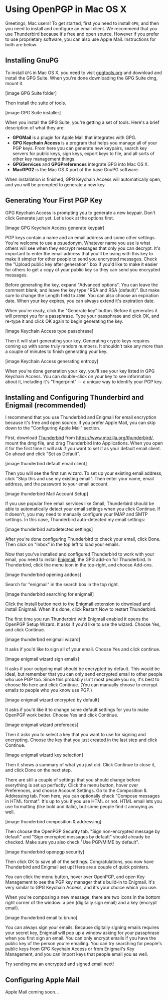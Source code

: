 # Using OpenPGP in Mac OS X

Greetings, Mac users! To get started, first you need to install `GPG`, and then you need to install and configure an email client. We recommend that you use Thunderbird because it's free and open source. However if you prefer to use proprietary software, you can also use Apple Mail. Instructions for both are below.

## Installing GnuPG

To install `GPG` in Mac OS X, you need to visit [gpgtools.org](https://gpgtools.org/) and download and install the GPG Suite. When you're done downloading the GPG Suite dmg, mount it.

[image GPG Suite folder]

Then install the suite of tools.

[image GPG Suite installer]

When you install the GPG Suite, you're getting a set of tools. Here's a brief description of what they are:

* **GPGMail** is a plugin for Apple Mail that integrates with GPG.
* **GPG Keychain Access** is a program that helps you manage all of your PGP keys. From here you can generate new keypairs, search key servers for public keys, sign keys, export keys to file, and all sorts of other key management things.
* **GPGServices** and **GPGPreferences** integrate GPG into Mac OS X.
* **MacGPG2** is the Mac OS X port of the base GnuPG software.

When installation is finished, GPG Keychain Access will automatically open, and you will be prompted to generate a new key.

## Generating Your First PGP Key

GPG Keychain Access is prompting you to generate a new keypair. Don't click Generate just yet. Let's look at the options first.

[image GPG Keychain Access generate keypair]

PGP keys contain a name and an email address and some other settings. You're welcome to use a psuedonym. Whatever name you use is what others will see when they encrypt messages that only you can decrypt. It's important to enter the email address that you'll be using with this key to make it simpler for other people to send you encrypted messages. Check the "Upload public key after generation" box if you'd like to make it easier for others to get a copy of your public key so they can send you encrypted messages.

Before generating the key, expand "Advanced options". You can leave the comment blank, and leave the key type "RSA and RSA (default)". But make sure to change the Length field to `4096`. You can also choose an expiration date. When your key expires, you can always extend it's expiration date.

When you're ready, click the "Generate key" button. Before it generates it will prompt you for a passphrase. Type your passphrase and click OK, and re-type it and click OK again to begin generating the key.

[image Keychain Access type passphrase]

Then it will start generating your key. Generating crypto keys requires coming up with some truly random numbers. It shouldn't take any more than a couple of minutes to finish generating your key.

[image Keychain Access generating entropy]

When you're done generation your key, you'll see your key listed in GPG Keychain Access. You can double-click on your key to see information about it, including it's "fingerprint" -- a unique way to identify your PGP key.

## Installing and Configuring Thunderbird and Enigmail (recommended)

I recommend that you use Thunderbird and Enigmail for email encryption because it's free and open source. If you prefer Apple Mail, you can skip down to the "Configuring Apple Mail" section.

First, download [Thunderbird](https://www.mozilla.org/thunderbird/) from https://www.mozilla.org/thunderbird/, mount the dmg file, and drag Thunderbird into Applications. When you open it for the first time it will ask if you want to set it as your default email client. Go ahead and click "Set as Default".

[image thunderbird default email client]

Then you will see the first run wizard. To set up your existing email address, click "Skip this and use my existing email". Then enter your name, email address, and the password to your email account.

[image thunderbird Mail Account Setup]

If you use popular free email services like Gmail, Thunderbird should be able to automatically detect your email settings when you click Continue. If it doesn't, you may need to manually configure your IMAP and SMTP settings. In this case, Thunderbird auto-detected my email settings:

[image thunderbird autodetected settings]

After you're done configuring Thunderbird to check your email, click Done. Then click on "Inbox" in the top left to load your emails.

Now that you've installed and configured Thunderbird to work with your email, you need to install [Enigmail](https://www.enigmail.net/home/index.php), the GPG add-on for Thunderbird. In Thunderbird, click the menu icon in the top-right, and choose Add-ons.

[image thunderbird opening addons]

Search for "enigmail" in the search box in the top right.

[image thunderbird searching for enigmail]

Click the Install button next to the Enigmail extension to download and install Enigmail. When it's done, click Restart Now to restart Thunderbird.

The first time you run Thunderbird with Enigmail enabled it opens the OpenPGP Setup Wizard. It asks if you'd like to use the wizard. Choose Yes, and click Continue.

[image thunderbird enigmail wizard]

It asks if you'd like to sign all of your email. Choose Yes and click continue.

[image enigmail wizard sign emails]

It asks if your outgoing mail should be encrypted by default. This would be ideal, but remember that you can only send encrypted email to other people who use PGP too. Since this probably isn't most people you no, it's best to choose No here and click Continue. (You can manually choose to encrypt emails to people who you know use PGP.)

[image enigmail wizard encrypted by default]

It asks if you'd like it to change some default settings for you to make OpenPGP work better. Choose Yes and click Continue.

[image enigmail wizard prefereces] 

Then it asks you to select a key that you want to use for signing and encrypting. Choose the key that you just created in the last step and click Continue.

[image enigmail wizard key selection]

Then it shows a summary of what you just did. Click Continue to close it, and click Done on the next step.

There are still a couple of settings that you should change before everything is set up perfectly. Click the menu button, hover over Preferences, and choose Account Settings. Go to the Composition & Addressing tab. From here, you can optionally check "Compose messages in HTML format". It's up to you if you use HTML or not. HTML email lets you use formatting (like bold and italic), but some people find it annoying as well.

[image thunderbird composition & addressing]

Then choose the OpenPGP Security tab. "Sign non-encrypted message by default" and "Sign encrypted messages by default" should already be checked. Make sure you also check "Use PGP/MIME by default".

[image thunderbird openpgp security]

Then click OK to save all of the settings. Congratulations, you now have Thunderbird and Enigmail set up! Here are a couple of quick pointers.

You can click the menu button, hover over OpenPGP, and open Key Management to see the PGP key manager that's build-in to Enigmail. It's very similar to GPG Keychain Access, and it's your choice which you use.

When you're composing a new message, there are two icons in the bottom right corner of the window: a pen (digitally sign email) and a key (encrypt email).

[image thunderbird email to bruno]

You can always sign your emails. Because digitally signing emails requires your secret key, Enigmail will pop up a window asking for your passphrase when you first sign an email. You can only encrypt emails if you have the public key of the person you're emailing. You can try searching for people's public keys from GPG Keychain Access or from Enigmail's Key Management, and you can import keys that people email you as well.

Try sending me an encrypted and signed email next!

## Configuring Apple Mail

Apple Mail coming soon...
